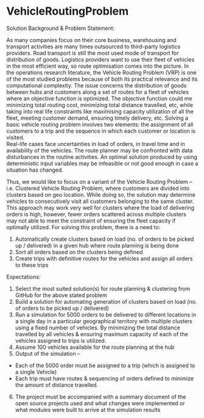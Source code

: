 # VehicleRoutingProblem

Solution Background & Problem Statement:

As many companies focus on their core business, warehousing and transport activities are many times outsourced to third-party logistics providers. Road transport is still the most used mode of transport for distribution of goods. Logistics providers want to use their fleet of vehicles in the most efficient way, so route optimisation comes into the picture. In the operations research literature, the Vehicle Routing Problem (VRP) is one of the most studied problems because of both its practical relevance and its computational complexity. The issue concerns the distribution of goods between hubs and customers along a set of routes for a fleet of vehicles where an objective function is optimized. The objective function could me minimizing total routing cost,  minimizing total distance travelled, etc, while taking into real life constraints like maximising capacity utilization of all the fleet, meeting customer demand, ensuring timely delivery, etc. Solving a basic vehicle routing problem involves two elements: the assignment of all customers to a trip and the sequence in which each customer or location is visited.  
Real-life cases face uncertainties in load of orders, in travel time and in availability of the vehicles. The route planner may be confronted with data disturbances in the routine activities. An optimal solution produced by using deterministic input variables may be infeasible or not good enough in case a situation has changed.

Thus, we would like to focus on a variant of the Vehicle Routing Problem – i.e. Clustered Vehicle Routing Problem, where customers are divided into clusters based on geo location. While doing so, the solution may determine vehicles to consecutively visit all customers belonging to the same cluster. This approach may work very well for clusters where the load of delivering orders is high, however, fewer orders scattered across multiple clusters may not able to meet the constraint of ensuring the fleet capacity if optimally utilized. For solving this problem, there is a need to: 
1.	Automatically create clusters based on load (no. of orders to be picked up / delivered) in a given hub where route planning is being done
2.	Sort all orders based on the clusters being defined
3.	Create trips with definitive routes for the vehicles and assign all orders to these trips

Expectations: 
1. Select the most suited solution(s) for route planning & clustering from GitHub for the above stated problem
2. Build a solution for automating generation of clusters based on load (no. of orders to be picked up / delivered)
3. Run a simulation for 5000 orders to be delivered to different locations in a single day in a particular geographical territory with multiple clusters using a fixed number of vehicles. By minimizing the total distance travelled by all vehicles & ensuring maximum capacity of each of the vehicles assigned to trips is utilized. 
4. Assume 100 vehicles available for the route planning at the hub
5. Output of the simulation – 
- Each of the 5000 order must be assigned to a trip (which is assigned to a single Vehicle)
- Each trip must have routes & sequencing of orders defined to minimize the amount of distance travelled. 
6. The project must be accompanied with a summary document of the open source projects used and what changes were implemented or what modules were built to arrive at the simulation results

